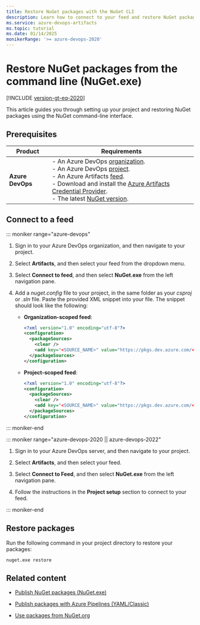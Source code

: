 ```yaml
---
title: Restore NuGet packages with the NuGet CLI
description: Learn how to connect to your feed and restore NuGet packages using the NuGet CLI.
ms.service: azure-devops-artifacts
ms.topic: tutorial
ms.date: 01/14/2025
monikerRange: '>= azure-devops-2020'
---
```


# Restore NuGet packages from the command line (NuGet.exe)

[!INCLUDE [version-gt-eq-2020](../../includes/version-gt-eq-2020.md)]

This article guides you through setting up your project and restoring NuGet packages using the NuGet command-line interface.

## Prerequisites

| **Product**        | **Requirements**                                                                                                                                                                                                                                                                                                                        |
|--------------------|-----------------------------------------------------------------------------------------------------------------------------------------------------------------------------------------------------------------------------------------------------------------------------------------------------------------------------------------|
| **Azure DevOps**   | - An Azure DevOps [organization](../../organizations/accounts/create-organization.md).<br>- An Azure DevOps [project](../../organizations/projects/create-project.md).<br> - An Azure Artifacts [feed](../get-started-nuget.md#create-a-feed).<br> - Download and install the [Azure Artifacts Credential Provider](https://github.com/microsoft/artifacts-credprovider).<br> - The latest [NuGet version](https://www.nuget.org/downloads). |

## Connect to a feed

::: moniker range="azure-devops"

1. Sign in to your Azure DevOps organization, and then navigate to your project.

1. Select **Artifacts**, and then select your feed from the dropdown menu.

1. Select **Connect to feed**, and then select **NuGet.exe** from the left navigation pane.

1. Add a *nuget.config* file to your project, in the same folder as your *csproj* or *.sln* file. Paste the provided XML snippet into your file. The snippet should look like the following:

    - **Organization-scoped feed**:
    
        ```xml
        <?xml version="1.0" encoding="utf-8"?>
        <configuration>
          <packageSources>
            <clear />
            <add key="<SOURCE_NAME>" value="https://pkgs.dev.azure.com/<ORGANIZATION_NAME>/_packaging/<FEED_NAME>/nuget/v3/index.json" />
          </packageSources>
        </configuration>
        ```
    
    - **Project-scoped feed**:
    
        ```xml
        <?xml version="1.0" encoding="utf-8"?>
        <configuration>
          <packageSources>
            <clear />
            <add key="<SOURCE_NAME>" value="https://pkgs.dev.azure.com/<ORGANIZATION_NAME>/<PROJECT_NAME>/_packaging/<FEED_NAME>/nuget/v3/index.json" />
          </packageSources>
        </configuration>
        ```

::: moniker-end

::: moniker range="azure-devops-2020 || azure-devops-2022"

1. Sign in to your Azure DevOps server, and then navigate to your project.

1. Select **Artifacts**, and then select your feed.

1. Select **Connect to Feed**, and then select **NuGet.exe** from the left navigation pane.

1. Follow the instructions in the **Project setup** section to connect to your feed.

::: moniker-end

## Restore packages

Run the following command in your project directory to restore your packages:

```CLI
nuget.exe restore
```

## Related content

- [Publish NuGet packages (NuGet.exe)](publish.md)

- [Publish packages with Azure Pipelines (YAML/Classic)](../../pipelines/artifacts/nuget.md)

- [Use packages from NuGet.org](./upstream-sources.md)

